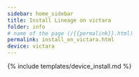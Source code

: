 ```yaml
---
sidebar: home_sidebar
title: Install Lineage on victara
folder: info
# name of the page (/{{permalink}}.html)
permalink: install_on_victara.html
device: victara
---
```

{% include templates/device_install.md %}
